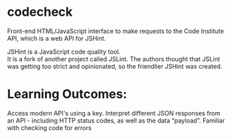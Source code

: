 # codecheck
Front-end HTML/JavaScript interface to make requests to the Code Institute API, which is a web API for JSHint.

JSHint is a JavaScript code quality tool.  
It is a fork of another project called JSLint. The authors thought that JSLint was getting too strict and opinionated, so the friendlier JSHint was created.


# Learning Outcomes:

Access modern API's using a key. 
Interpret different JSON responses from an API - including HTTP status codes, as well as the data “payload”. 
Familiar with checking code for errors   
